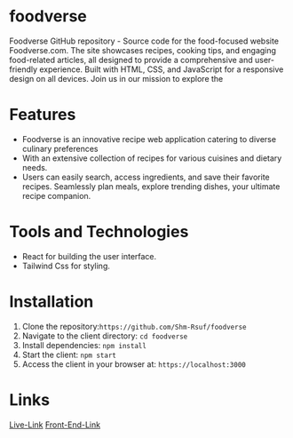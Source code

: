 # foodverse

Foodverse GitHub repository - Source code for the food-focused website Foodverse.com. The site showcases recipes, cooking tips, and engaging food-related articles, all designed to provide a comprehensive and user-friendly experience. Built with HTML, CSS, and JavaScript for a responsive design on all devices. Join us in our mission to explore the

# Features
- Foodverse is an innovative recipe web application catering to diverse culinary preferences
- With an extensive collection of recipes for various cuisines and dietary needs.
- Users can easily search, access ingredients, and save their favorite recipes. Seamlessly plan meals, explore trending dishes, your ultimate recipe companion.

# Tools and Technologies
- React for building the user interface.
- Tailwind Css for styling.

# Installation 
1. Clone the repository:`https://github.com/Shm-Rsuf/foodverse`
2. Navigate to the client directory: `cd foodverse`
3. Install dependencies: `npm install`
4. Start the client: `npm start`
5. Access the client in your browser at: `https://localhost:3000`

# Links
[Live-Link](https://foodverse-a3.netlify.app/)
[Front-End-Link](https://github.com/Shm-Rsuf/foodverse)
